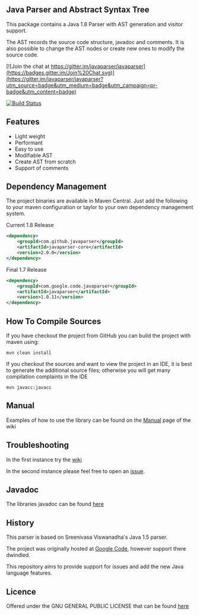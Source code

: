 ## Java Parser and Abstract Syntax Tree

This package contains a Java 1.8 Parser with AST generation and visitor support.

The AST records the source code structure, javadoc and comments. It is also possible to change the AST nodes or create new ones to modify the source code.

[![Join the chat at https://gitter.im/javaparser/javaparser](https://badges.gitter.im/Join%20Chat.svg)](https://gitter.im/javaparser/javaparser?utm_source=badge&utm_medium=badge&utm_campaign=pr-badge&utm_content=badge)

[![Build Status](https://travis-ci.org/javaparser/javaparser.svg?branch=master)](https://travis-ci.org/javaparser/javaparser)

## Features

*   Light weight
*   Performant
*   Easy to use
*   Modifiable AST
*   Create AST from scratch
*   Support of comments

## Dependency Management

The project binaries are available in Maven Central.  Just add the following to your maven configuration or taylor to your own dependency management system.

Current 1.8 Release
```xml
<dependency>
    <groupId>com.github.javaparser</groupId>
    <artifactId>javaparser-core</artifactId>
    <version>2.0.0</version>
</dependency>
```

Final 1.7 Release
```xml
<dependency>
    <groupId>com.google.code.javaparser</groupId>
    <artifactId>javaparser</artifactId>
    <version>1.0.11</version>
</dependency>
```

## How To Compile Sources

If you have checkout the project from GitHub you can build the project with maven using:

```
mvn clean install
```

If you checkout the sources and want to view the project in an IDE, it is best to generate the additional source files; otherwise you will get many compilation complaints in the IDE

```
mvn javacc:javacc
```

## Manual

Examples of how to use the library can be found on the [Manual](https://github.com/javaparser/javaparser/wiki/Manual) page of the wiki

## Troubleshooting

In the first instance try the [wiki](https://github.com/javaparser/javaparser/wiki)

In the second instance please feel free to open an [issue](https://github.com/javaparser/javaparser/issues).

## Javadoc

The libraries javadoc can be found [here](http://javaparser.github.io/javaparser/javadoc-current/)

## History

This parser is based on Sreenivasa Viswanadha's Java 1.5 parser.

The project was originally hosted at [Google Code](http://code.google.com/p/javaparser/), however support there dwindled.

This repository aims to provide support for issues and add the new Java language features.

## Licence

Offered under the GNU GENERAL PUBLIC LICENSE that can be found [here](https://github.com/javaparser/javaparser/blob/master/COPYING)
